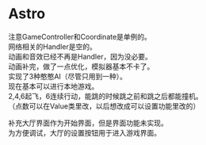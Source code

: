 # Astro 
注意GameController和Coordinate是单例的。  
网络相关的Handler是空的。  
动画和音效已经不再是Handler，因为没必要。  
动画补完，做了一点优化，模拟器基本不卡了。  
实现了3种憨憨AI（尽管只用到一种）。  
现在基本可以进行本地游戏。  
2,4,6起飞，6连续行动，能跳的时候跳之前和跳之后都能撞机。  
（点数可以在Value类里改，以后想改成可以设置功能里改的）  

补充大厅界面作为开始界面，但是界面功能未实现。  
为方便调试，大厅的设置按钮用于进入游戏界面。  
